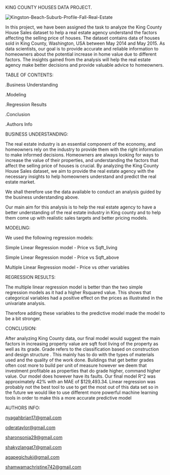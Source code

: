 KING COUNTY HOUSES DATA PROJECT.

![Kingston-Beach-Suburb-Profile-Fall-Real-Estate](https://user-images.githubusercontent.com/108216478/233281560-9841450c-c576-4047-bb93-7a6683189554.jpg)



In this project, we have been assigned the task to analyze the King County House Sales dataset to help a real estate agency understand the factors affecting the selling price of houses. The dataset contains data of houses sold in King County, Washington, USA between May 2014 and May 2015. As data scientists, our goal is to provide accurate and reliable information to homeowners about the potential increase in home value due to different factors. The insights gained from the analysis will help the real estate agency make better decisions and provide valuable advice to homeowners.

TABLE OF CONTENTS:

.Business Understanding

.Modeling

.Regression Results

.Conclusion

.Authors Info

BUSINESS UNDERSTANDING:

The real estate industry is an essential component of the economy, and homeowners rely on the industry to provide them with the right information to make informed decisions. Homeowners are always looking for ways to increase the value of their properties, and understanding the factors that affect the selling price of houses is crucial. By analyzing the King County House Sales dataset, we aim to provide the real estate agency with the necessary insights to help homeowners understand and predict the real estate market.


We shall therefore use the data available to conduct an analysis guided by the business understanding above.

Our main aim for this analysis is to help the real estate agency to have a better understanding of the real estate industry in King county and to help them come up with realistic sales targets and better pricing models.

MODELING:

We used the following regression models:

Simple Linear Regression model - Price vs Sqft_living 
 
Simple Linear Regression model - Price vs Sqft_above

Multiple Linear Regression model - Price vs other variables

REGRESSION RESULTS:

The multiple linear regression model is better than the two simple regression models as it had a higher Rsquared value. This shows that categorical variables had a positive effect on the prices as illustrated in the univariate analysis.

Therefore adding these variables to the predictive model made the model to be a bit stronger.

CONCLUSION:

After analyzing King County data, our final model would suggest the main factors in increasing property value are sqft foot living of the property as well as its grade. Grade refers to the classification based on construction and design structure . This mainly has to do with the types of materials used and the quality of the work done. Buildings that get better grades often cost more to build per unit of measure however we deem that investment profitable as properties that do grade higher, command higher value. Our model does however have its faults. Our final model R^2 was approximately 42% with an MAE of $129,493.34. Linear regression was probably not the best tool to use to get the most out of this data set so in the future we would like to use different more powerful machine learning tools in order to make this a more accurate predictive model


AUTHORS INFO:

nyagahbrian17@gmail.com

oderataylor@gmail.com

sharonsonia29@gmail.com

shakyzlangat7@gmail.com

agapegichuki@gmail.com

shamwamachristine742@gmail.com

